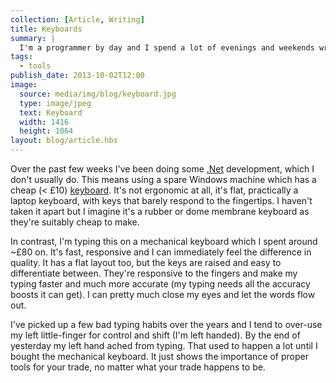 ```yaml
---
collection: [Article, Writing]
title: Keyboards
summary: |
  I'm a programmer by day and I spend a lot of evenings and weekends writing. This means a lot of time in front of a computer typing.
tags: 
  - tools
publish_date: 2013-10-02T12:00
image:
  source: media/img/blog/keyboard.jpg
  type: image/jpeg
  text: Keyboard
  width: 1416
  height: 1064
layout: blog/article.hbs
---
```


Over the past few weeks I've been doing some [.Net][dotnet] development, which I don't usually do. This means using a spare Windows machine which has a cheap (< £10) [keyboard][keyboard]. It's not ergonomic at all, it's flat, practically a laptop keyboard, with keys that barely respond to the fingertips. I haven't taken it apart but I imagine it's a rubber or dome membrane keyboard as they're suitably cheap to make.

In contrast, I'm typing this on a mechanical keyboard which I spent around ~£80 on. It's fast, responsive and I can immediately feel the difference in quality. It has a flat layout too, but the keys are raised and easy to differentiate between. They're responsive to the fingers and make my typing faster and much more accurate (my typing needs all the accuracy boosts it can get). I can pretty much close my eyes and let the words flow out.

I've picked up a few bad typing habits over the years and I tend to over-use my left little-finger for control and shift (I'm left handed). By the end of yesterday my left hand ached from typing. That used to happen a lot until I bought the mechanical keyboard. It just shows the importance of proper tools for your trade, no matter what your trade happens to be.

[keyboard]: https://en.wikipedia.org/wiki/Keyboard_technology
[dotnet]: http://www.microsoft.com/net/
